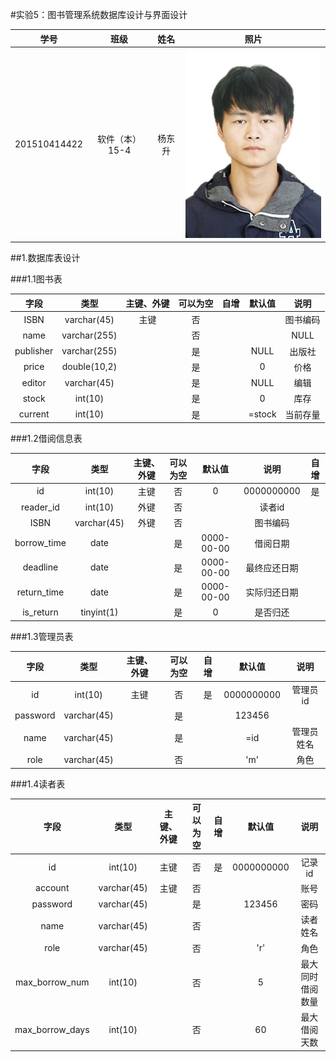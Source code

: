 #实验5：图书管理系统数据库设计与界面设计

|学号|班级|姓名|照片|  
|:-:|:-:|:-:|:-:|  
|201510414422|软件（本）15-4|杨东升| ![](../ydswinter.jpg)|

##1.数据库表设计


###1.1图书表

|字段|类型|主键、外键|可以为空|自增|默认值|说明|  
|:-:|:-:|:-:|:-:|:-:|:-:|:-:|  
|ISBN|varchar(45)|主键|否|||图书编码|    
|name|varchar(255)||否|||NULL|书名|   
|publisher|varchar(255)||是||NULL|出版社|  
|price|double(10,2)||是||0|价格|   
|editor|varchar(45)||是||NULL|编辑|  
|stock|int(10)||是||0|库存|  
|current|int(10)||是||=stock|当前存量|

###1.2借阅信息表

|字段|类型|主键、外键|可以为空|默认值|说明|自增|  
|:-:|:-:|:-:|:-:|:-:|:-:|:-:|  
|id|int(10)|主键|否|0|0000000000|是|  
|reader_id|int(10)|外键|否||读者id||  
|ISBN|varchar(45)|外键|否||图书编码||  
|borrow_time|date||是|0000-00-00|借阅日期||  
|deadline|date||是|0000-00-00|最终应还日期||  
|return_time|date||是|0000-00-00|实际归还日期||  
|is_return|tinyint(1)||是|0|是否归还||

###1.3管理员表

|字段|类型|主键、外键|可以为空|自增|默认值|说明|  
|:-:|:-:|:-:|:-:|:-:|:-:|:-:|  
|id|int(10)|主键|否|是|0000000000|管理员id|  
|password|varchar(45)||是||123456|||  
|name|varchar(45)||是||=id|管理员姓名|  
|role|varchar(45)||否|| 'm' |角色|  


###1.4读者表

|字段|类型|主键、外键|可以为空|自增|默认值|说明|  
|:-:|:-:|:-:|:-:|:-:|:-:|:-:|  
|id|int(10)|主键|否|是|0000000000|记录id|  
|account|varchar(45)|主键|否|||账号|  
|password|varchar(45)||是||123456|密码|  
|name|varchar(45)||否|||读者姓名|  
|role|varchar(45)||否|| 'r' |角色|  
|max_borrow_num|int(10)||否||5|最大同时借阅数量|  
|max_borrow_days|int(10)||否||60|最大借阅天数|  